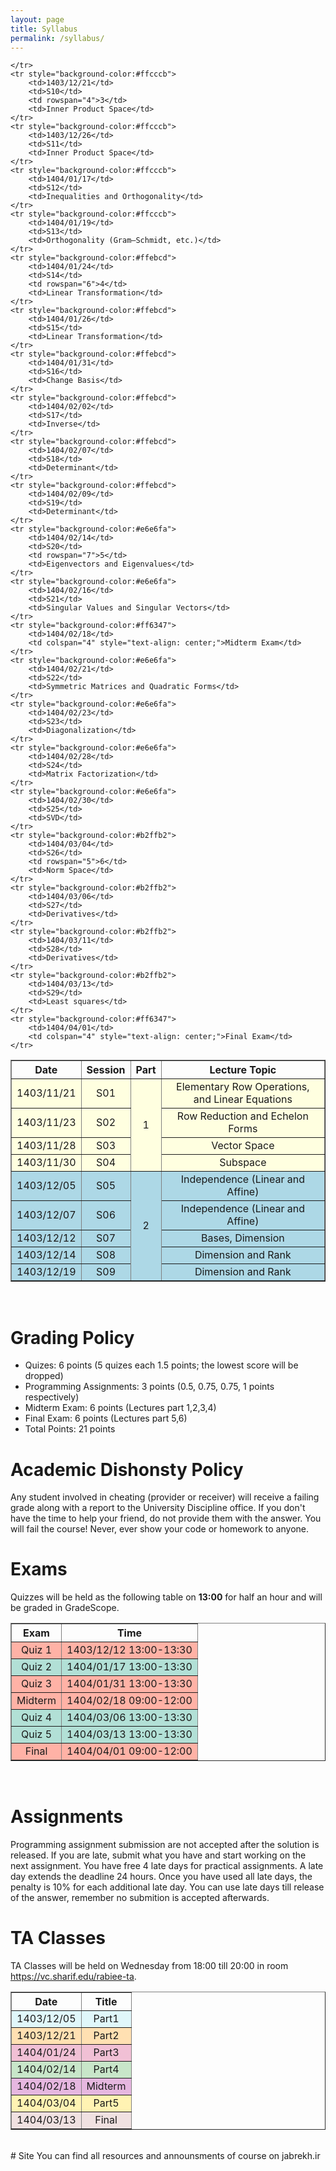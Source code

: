 ```yaml
---
layout: page
title: Syllabus
permalink: /syllabus/
---
```


<table border="1" style="width: 100%; text-align: center;">
    <tr>
        <th>Date</th>
        <th>Session</th>
        <th>Part</th>
        <th>Lecture Topic</th>
    </tr>
    <tr style="background-color:#ffffe0">
        <td>1403/11/21</td>
        <td>S01</td>
        <td rowspan="4">1</td>
        <td>Elementary Row Operations, and Linear Equations</td>
    </tr>
    <tr style="background-color:#ffffe0">
        <td>1403/11/23</td>
        <td>S02</td>
        <td>Row Reduction and Echelon Forms</td>
    </tr>
    <tr style="background-color:#ffffe0">
        <td>1403/11/28</td>
        <td>S03</td>
        <td>Vector Space</td>
    </tr>
    <tr style="background-color:#ffffe0">
        <td>1403/11/30</td>
        <td>S04</td>
        <td>Subspace</td>
    </tr>
    <tr style="background-color:#add8e6">
        <td>1403/12/05</td>
        <td>S05</td>
        <td rowspan="5">2</td>
        <td>Independence (Linear and Affine)</td>
    </tr>
    <tr style="background-color:#add8e6">
        <td>1403/12/07</td>
        <td>S06</td>
        <td>Independence (Linear and Affine)</td>
    </tr>
    <tr style="background-color:#add8e6">
        <td>1403/12/12</td>
        <td>S07</td>
        <td>Bases, Dimension</td>
    </tr>
    <tr style="background-color:#add8e6">
        <td>1403/12/14</td>
        <td>S08</td>
        <td>Dimension and Rank</td>
    </tr>
    <tr style="background-color:#add8e6">
        <td>1403/12/19</td>
        <td>S09</td>
        <td>Dimension and Rank</td>
        
    </tr>
    <tr style="background-color:#ffcccb">
        <td>1403/12/21</td>
        <td>S10</td>
        <td rowspan="4">3</td>
        <td>Inner Product Space</td>
    </tr>
    <tr style="background-color:#ffcccb">
        <td>1403/12/26</td>
        <td>S11</td>
        <td>Inner Product Space</td>
    </tr>
    <tr style="background-color:#ffcccb">
        <td>1404/01/17</td>
        <td>S12</td>
        <td>Inequalities and Orthogonality</td>
    </tr>
    <tr style="background-color:#ffcccb">
        <td>1404/01/19</td>
        <td>S13</td>
        <td>Orthogonality (Gram–Schmidt, etc.)</td>
    </tr>
    <tr style="background-color:#ffebcd">
        <td>1404/01/24</td>
        <td>S14</td>
        <td rowspan="6">4</td>
        <td>Linear Transformation</td>
    </tr>
    <tr style="background-color:#ffebcd">
        <td>1404/01/26</td>
        <td>S15</td>
        <td>Linear Transformation</td>
    </tr>
    <tr style="background-color:#ffebcd">
        <td>1404/01/31</td>
        <td>S16</td>
        <td>Change Basis</td>
    </tr>
    <tr style="background-color:#ffebcd">
        <td>1404/02/02</td>
        <td>S17</td>
        <td>Inverse</td>
    </tr>
    <tr style="background-color:#ffebcd">
        <td>1404/02/07</td>
        <td>S18</td>
        <td>Determinant</td>
    </tr>
    <tr style="background-color:#ffebcd">
        <td>1404/02/09</td>
        <td>S19</td>
        <td>Determinant</td>
    </tr>
    <tr style="background-color:#e6e6fa">
        <td>1404/02/14</td>
        <td>S20</td>
        <td rowspan="7">5</td>
        <td>Eigenvectors and Eigenvalues</td>
    </tr>
    <tr style="background-color:#e6e6fa">
        <td>1404/02/16</td>
        <td>S21</td>
        <td>Singular Values and Singular Vectors</td>
    </tr>
    <tr style="background-color:#ff6347">
        <td>1404/02/18</td>
        <td colspan="4" style="text-align: center;">Midterm Exam</td>
    </tr>
    <tr style="background-color:#e6e6fa">
        <td>1404/02/21</td>
        <td>S22</td>
        <td>Symmetric Matrices and Quadratic Forms</td>
    </tr>
    <tr style="background-color:#e6e6fa">
        <td>1404/02/23</td>
        <td>S23</td>
        <td>Diagonalization</td>
    </tr>
    <tr style="background-color:#e6e6fa">
        <td>1404/02/28</td>
        <td>S24</td>
        <td>Matrix Factorization</td>
    </tr>    
    <tr style="background-color:#e6e6fa">
        <td>1404/02/30</td>
        <td>S25</td>
        <td>SVD</td>
    </tr>
    <tr style="background-color:#b2ffb2">
        <td>1404/03/04</td>
        <td>S26</td>
        <td rowspan="5">6</td>
        <td>Norm Space</td>
    </tr>
    <tr style="background-color:#b2ffb2">
        <td>1404/03/06</td>
        <td>S27</td>
        <td>Derivatives</td>
    </tr>
    <tr style="background-color:#b2ffb2">
        <td>1404/03/11</td>
        <td>S28</td>
        <td>Derivatives</td>
    </tr>
    <tr style="background-color:#b2ffb2">
        <td>1404/03/13</td>
        <td>S29</td>
        <td>Least squares</td>
    </tr>
    <tr style="background-color:#ff6347">
        <td>1404/04/01</td>
        <td colspan="4" style="text-align: center;">Final Exam</td>
    </tr>
</table>

<br>  

# Grading Policy
  * Quizes: 6 points (5 quizes each 1.5 points; the lowest score will be dropped)
  * Programming Assignments: 3 points (0.5, 0.75, 0.75, 1 points respectively)
  * Midterm Exam: 6 points (Lectures part 1,2,3,4)
  * Final Exam: 6 points (Lectures part 5,6) 
  * Total Points: 21 points

# Academic Dishonsty Policy
Any student involved in cheating (provider or receiver) will receive a failing grade along with a report to the University Discipline office. If you don't have the time to help your friend, do not provide them with the answer. You will fail the course! Never, ever show your code or homework to anyone. 

# Exams
Quizzes will be held as the following table on **13:00** for half an hour and will be graded in GradeScope. 

<table border="1" style="width: 100%; text-align: center;">
  <tr>
    <th>Exam</th>
    <th>Time</th>
  </tr>
  <tr style="background-color: #FFB2A6;">
    <td>Quiz 1</td>
    <td>1403/12/12 13:00-13:30</td>
  </tr>
  <tr style="background-color: #B2E0D6;">
    <td>Quiz 2</td>
    <td>1404/01/17 13:00-13:30</td>
  </tr>
  <tr style="background-color: #FFB2A6;">
    <td>Quiz 3</td>
    <td>1404/01/31 13:00-13:30</td>
  </tr>
  <tr style="background-color: #FFB2A6;">
    <td>Midterm</td>
    <td>1404/02/18 09:00-12:00</td>
  </tr>
  <tr style="background-color: #B2E0D6;">
    <td>Quiz 4</td>
    <td>1404/03/06 13:00-13:30</td>
  </tr>
  <tr style="background-color: #B2E0D6;">
    <td>Quiz 5</td>
    <td>1404/03/13 13:00-13:30</td>
  </tr>
  <tr style="background-color: #FFB2A6;">
    <td>Final</td>
    <td>1404/04/01 09:00-12:00</td>
  </tr>
</table>

<br>  

# Assignments
Programming assignment submission are not accepted after the solution is released. If you are late, submit what you have and start working on the next assignment. You have free 4 late days for practical assignments. A late day extends the deadline 24 hours. Once you have used all  late days, the penalty is 10% for each additional late day. You can use late days till release of the answer, remember no submition is accepted afterwards.


# TA Classes
TA Classes will be held on Wednesday from 18:00 till 20:00 in room https://vc.sharif.edu/rabiee-ta.

<table border="1" style="width: 100%; text-align: center;">
  <tr>
    <th>Date</th>
    <th>Title</th>
  </tr>
  <tr style="background-color: #e0f7fa;">
    <td>1403/12/05</td>
    <td>Part1</td>
  </tr>
  <tr style="background-color: #ffe0b2;">
    <td>1403/12/21</td>
    <td>Part2</td>
  </tr>
  <tr style="background-color: #F1C0D5;">
    <td>1404/01/24</td>
    <td>Part3</td>
  </tr>
  <tr style="background-color: #c8e6c9;">
    <td>1404/02/14</td>
    <td>Part4</td>
  </tr>
  <tr style="background-color: #E6B7E0;">
    <td>1404/02/18</td>
    <td>Midterm</td>
  </tr>
  <tr style="background-color: #FFF3B3">
    <td>1404/03/04</td>
    <td>Part5</td>
  </tr>
  <tr style="background-color: #F0E1E1;">
    <td>1404/03/13</td>
    <td>Final</td>
  </tr>
</table>
<br>  
# Site
You can find all resources and announsments of course on jabrekh.ir
